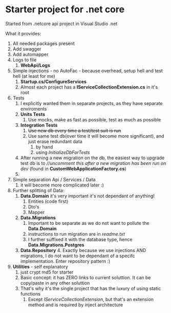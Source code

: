 # Starter project for .net core

Started from .netcore api project in Visual Studio .net

What it provides:
1. All needed packages present
1. Add swagger
1. Add automapper
1. Logs to file
   1. **WebApi/Logs**
1. Simple injections - no AutoFac - because overhead, setup hell and test hell (at least for me)
   1. **Startup.cs/ConfigureServices**
   1. Almost each project has a **IServiceCollectionExtension.cs** in it's root
1. Tests
   1. I explicitly wanted them in separate projects, as they have separate enviroments 
   1. **Units Tests**
      1. Use mocks, make as fast as possible, test as much as possible
   3. **Integration Tests**
      1. ~~Use new db every time a test/test suit is run~~
      1. Use same test db(over time it will become more significant), and just erase redundant data
         1. by hand
         2. using *InitializeDbForTests*
   3. After running a new migration on the db, the easiest way to upgrade test db is to *//uncomment this after a new migration has been run on dev* (found in **CustomWebApplicationFactory.cs**)
   1. 
1. Simple separation Api / Services / Data
   1. it will become more complicated later :)
1. Further splitting of Data:
   1. **Data.Domain** it's very important it's not dependant of anything!
      1. Entities (code first)
      2. Dto's
      3. Mapper
   1. **Data.Migrations**
      1. Important to be separate as we do not want to pollute the **Data.Domain**
      1. instructions to run migration are in *readme.txt*
      3. I further suffixed it with the database type, hence **Data.Migrations.Postgres**
   1. **Data.Repository**
      4. Exactly because we use injections AND migrations, I do not want to be dependant of a specifc implementation. Enter repository pattern :)
1. **Utilities** - self explanatory
   1. just crypt md5 for starter
   1. Basic concept: it has ZERO links to current soluttion. It can be copy/paste in any other soluttion
   1. That's why it's the single project that has the luxury of using static functions
      1. Except *IServiceCollectionExtension*, but that's an extension method and is required by inject architecture